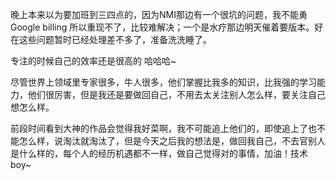 晚上本来以为要加班到三四点的，因为NMI那边有一个很坑的问题，我不能勇Google billing 所以重现不了，比较难解决；一个是水疗那边明天催着要版本。好在这些问题暂时已经处理差不多了，准备洗洗睡了。

专注的时候自己的效率还是很高的 哈哈哈~ 

尽管世界上领域里专家很多，牛人很多，他们掌握比我多的知识，比我强的学习能力，他们很厉害，但是我还是要做回自己，不用去太关注别人怎么样，要关注自己想怎么样。

前段时间看到大神的作品会觉得我好菜啊，我不可能追上他们的，即使追上了也不能怎么样，说淘汰就淘汰了，但是今天之后我的想法是，做回我自己，不去官别人是什么样的，每个人的经历机遇都不一样，做自己觉得对的事情，加油！技术boy~
